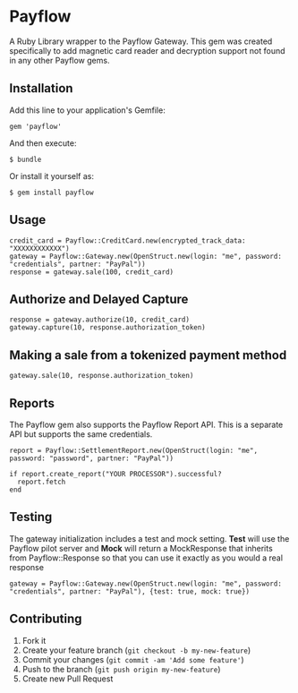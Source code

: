 # Payflow

A Ruby Library wrapper to the Payflow Gateway. This gem was created specifically to add magnetic card reader and decryption support not found in any other Payflow gems.

## Installation

Add this line to your application's Gemfile:

    gem 'payflow'

And then execute:

    $ bundle

Or install it yourself as:

    $ gem install payflow

## Usage

    credit_card = Payflow::CreditCard.new(encrypted_track_data: "XXXXXXXXXXXX")
    gateway = Payflow::Gateway.new(OpenStruct.new(login: "me", password: "credentials", partner: "PayPal"))
    response = gateway.sale(100, credit_card)

## Authorize and Delayed Capture

    response = gateway.authorize(10, credit_card)
    gateway.capture(10, response.authorization_token)

## Making a sale from a tokenized payment method

    gateway.sale(10, response.authorization_token)
    
## Reports

  The Payflow gem also supports the Payflow Report API. This is a separate API but supports the same credentials.
  
    report = Payflow::SettlementReport.new(OpenStruct(login: "me", password: "password", partner: "PayPal"))
    
    if report.create_report("YOUR PROCESSOR").successful?
      report.fetch
    end


## Testing

  The gateway initialization includes a test and mock setting. __Test__ will use the Payflow pilot server and __Mock__ will return a MockResponse that inherits from Payflow::Response so that you can use it exactly as you would a real response

    gateway = Payflow::Gateway.new(OpenStruct.new(login: "me", password: "credentials", partner: "PayPal"), {test: true, mock: true})

## Contributing

1. Fork it
2. Create your feature branch (`git checkout -b my-new-feature`)
3. Commit your changes (`git commit -am 'Add some feature'`)
4. Push to the branch (`git push origin my-new-feature`)
5. Create new Pull Request
